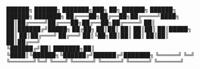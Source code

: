  ██████╗ ██████╗ ███████╗███╗   ██╗ ██████╗ ██████╗ ██████╗ ███████╗
██╔═══██╗██╔══██╗██╔════╝████╗  ██║██╔════╝██╔═══██╗██╔══██╗██╔════╝
██║   ██║██████╔╝█████╗  ██╔██╗ ██║██║     ██║   ██║██║  ██║█████╗  
██║   ██║██╔═══╝ ██╔══╝  ██║╚██╗██║██║     ██║   ██║██║  ██║██╔══╝  
╚██████╔╝██║     ███████╗██║ ╚████║╚██████╗╚██████╔╝██████╔╝███████╗
 ╚═════╝ ╚═╝     ╚══════╝╚═╝  ╚═══╝ ╚═════╝ ╚═════╝ ╚═════╝ ╚══════╝

